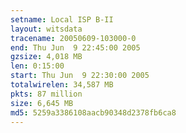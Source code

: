 ```yaml
---
setname: Local ISP B-II
layout: witsdata
tracename: 20050609-103000-0
end: Thu Jun  9 22:45:00 2005
gzsize: 4,018 MB
len: 0:15:00
start: Thu Jun  9 22:30:00 2005
totalwirelen: 34,587 MB
pkts: 87 million
size: 6,645 MB
md5: 5259a3386108aacb90348d2378fb6ca8
---
```

